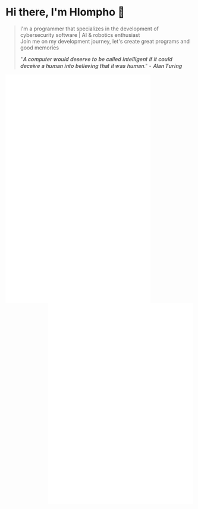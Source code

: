 # Hi there, I'm Hlompho 👋

> I'm a programmer that specializes in the development of cybersecurity software | AI & robotics enthusiast\
> Join me on my development journey, let's create great programs and good memories
>
> "𝑨 𝒄𝒐𝒎𝒑𝒖𝒕𝒆𝒓 𝒘𝒐𝒖𝒍𝒅 𝒅𝒆𝒔𝒆𝒓𝒗𝒆 𝒕𝒐 𝒃𝒆 𝒄𝒂𝒍𝒍𝒆𝒅 𝒊𝒏𝒕𝒆𝒍𝒍𝒊𝒈𝒆𝒏𝒕 𝒊𝒇 𝒊𝒕 𝒄𝒐𝒖𝒍𝒅 𝒅𝒆𝒄𝒆𝒊𝒗𝒆 𝒂 𝒉𝒖𝒎𝒂𝒏 𝒊𝒏𝒕𝒐 𝒃𝒆𝒍𝒊𝒆𝒗𝒊𝒏𝒈 𝒕𝒉𝒂𝒕 𝒊𝒕 𝒘𝒂𝒔 𝒉𝒖𝒎𝒂𝒏." - 𝑨𝒍𝒂𝒏 𝑻𝒖𝒓𝒊𝒏𝒈

[<img align="left" width="390" alt="🦑" src="https://github.com/ansoniikun/ansoniikun/blob/main/general.svg">](#)
[<img align="right" width="390" alt="🦑" src="https://github.com/ansoniikun/ansoniikun/blob/main/medias.svg">](#)
[<img align="right" width="390" alt="🦑" src="https://github.com/ansoniikun/ansoniikun/blob/main/metrics.plugin.achievements.compact.svg">](#)
